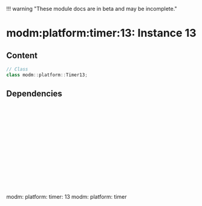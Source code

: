 !!! warning "These module docs are in beta and may be incomplete."

# modm:platform:timer:13: Instance 13



## Content

```cpp
// Class
class modm::platform::Timer13;
```
## Dependencies

<?xml version="1.0" encoding="UTF-8" standalone="no"?>
<!DOCTYPE svg PUBLIC "-//W3C//DTD SVG 1.1//EN"
 "http://www.w3.org/Graphics/SVG/1.1/DTD/svg11.dtd">
<!-- Generated by graphviz version 2.40.1 (20161225.0304)
 -->
<!-- Title: modm:platform:timer:13 Pages: 1 -->
<svg width="76pt" height="165pt"
 viewBox="0.00 0.00 76.00 165.00" xmlns="http://www.w3.org/2000/svg" xmlns:xlink="http://www.w3.org/1999/xlink">
<g id="graph0" class="graph" transform="scale(1 1) rotate(0) translate(4 161)">
<title>modm:platform:timer:13</title>
<polygon fill="#ffffff" stroke="transparent" points="-4,4 -4,-161 72,-161 72,4 -4,4"/>
<!-- modm_platform_timer_13 -->
<g id="node1" class="node">
<title>modm_platform_timer_13</title>
<polygon fill="#d3d3d3" stroke="#000000" stroke-width="2" points="68,-68 0,-68 0,0 68,0 68,-68"/>
<text text-anchor="middle" x="34" y="-52.8" font-family="Times,serif" font-size="14.00" fill="#000000">modm:</text>
<text text-anchor="middle" x="34" y="-37.8" font-family="Times,serif" font-size="14.00" fill="#000000">platform:</text>
<text text-anchor="middle" x="34" y="-22.8" font-family="Times,serif" font-size="14.00" fill="#000000">timer:</text>
<text text-anchor="middle" x="34" y="-7.8" font-family="Times,serif" font-size="14.00" fill="#000000">13</text>
</g>
<!-- modm_platform_timer -->
<g id="node2" class="node">
<title>modm_platform_timer</title>
<g id="a_node2"><a xlink:href="../modm-platform-timer" xlink:title="modm:&#10;platform:&#10;timer">
<polygon fill="#d3d3d3" stroke="#000000" points="68,-157 0,-157 0,-104 68,-104 68,-157"/>
<text text-anchor="middle" x="34" y="-141.8" font-family="Times,serif" font-size="14.00" fill="#000000">modm:</text>
<text text-anchor="middle" x="34" y="-126.8" font-family="Times,serif" font-size="14.00" fill="#000000">platform:</text>
<text text-anchor="middle" x="34" y="-111.8" font-family="Times,serif" font-size="14.00" fill="#000000">timer</text>
</a>
</g>
</g>
<!-- modm_platform_timer_13&#45;&gt;modm_platform_timer -->
<g id="edge1" class="edge">
<title>modm_platform_timer_13&#45;&gt;modm_platform_timer</title>
<path fill="none" stroke="#000000" d="M34,-68.0223C34,-76.2636 34,-85.113 34,-93.4847"/>
<polygon fill="#000000" stroke="#000000" points="30.5001,-93.7515 34,-103.7515 37.5001,-93.7516 30.5001,-93.7515"/>
</g>
</g>
</svg>

